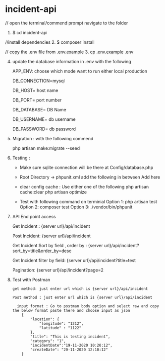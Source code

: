 # incident-api
// open the terminal/commend prompt navigate to the folder 
1. $ cd incident-api

//install dependencies
2. $ composer install

// copy the .env file from .env.example
3. cp .env.example .env

4. update the database information in .env  with the following

    APP_ENV: choose which mode want to run either local production
    
    DB_CONNECTION=mysql
    
	DB_HOST= host name
    
	DB_PORT= port number
    
	DB_DATABASE= DB Name
    
	DB_USERNAME= db username 
    
	DB_PASSWORD= db password
    

5. Migration :  with the following commend

    php artisan make:migrate --seed

6. Testing : 
    
    * Make sure sqlite connection will be there at Config/database.php

    * Root Directory -> phpunit.xml add the following in between <php>  Add here </php>

        <server name="DB_CONNECTION" value="sqlite"/>
        <server name="DB_DATABASE" value=":memory:"/> 

    * clear config cache : Use either one of the following
         php artisan cache:clear
         php artisan optimize  

    * Test with following command on terminial 
        Option 1: php artisan test 
        Option 2: composer test
        Option 3: ./vendor/bin/phpunit

7.  API End point access 

    Get Incident : {server url}/api/incident
    
    Post Incident: {server url}/api/incident
    

    Get Incident Sort by field , order by  : {server url}/api/incident?sort_by=title&order_by=desc
    
    Get Incident filter by field: {server url}/api/incident?title=test
    
    Pagination: {server url}/api/incident?page=2


8.  Test with Postman 

        get method: just enter url which is {server url}/api/incident

        Post method : just enter url which is {server url}/api/incident

          input format : Go to postman body option and select raw and copy the below format paste there and choose input as json
            {
                "location": {
                    "longitude": "1212",
                    "latitude" : "1122"
                },
                "title": "This is testing incident",
                "category": "1",
                "incidentDate":"19-11-2020 10:20:12",
                "createDate": "20-11-2020 12:10:12"
            }

     



